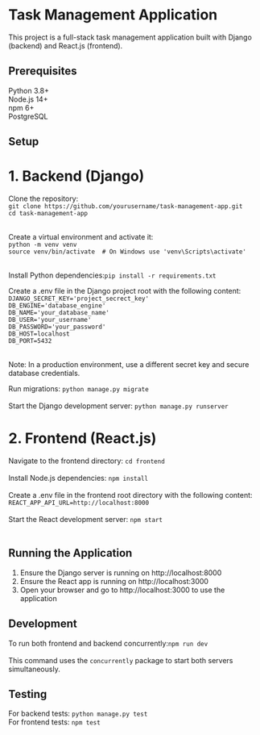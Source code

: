 # Task Management Application
This project is a full-stack task management application built with Django (backend) and React.js (frontend).

## Prerequisites

Python 3.8+<br>
Node.js 14+<br>
npm 6+<br>
PostgreSQL<br>

## Setup
# 1. Backend (Django)

Clone the repository:<br>
`git clone https://github.com/yourusername/task-management-app.git`<br>
`cd task-management-app`<br><br>

Create a virtual environment and activate it:<br>
`python -m venv venv`<br>
`source venv/bin/activate  # On Windows use 'venv\Scripts\activate'`<br><br>

Install Python dependencies:`pip install -r requirements.txt`<br>

Create a .env file in the Django project root with the following content:<br>
`DJANGO_SECRET_KEY='project_secrect_key'`<br>
`DB_ENGINE='database_engine'`<br>
`DB_NAME='your_database_name'`<br>
`DB_USER='your_username'`<br>
`DB_PASSWORD='your_password'`<br>
`DB_HOST=localhost`<br>
`DB_PORT=5432`<br><br>

Note: In a production environment, use a different secret key and secure database credentials.<br>

Run migrations: `python manage.py migrate`<br><br>
Start the Django development server: `python manage.py runserver`<br>

# 2. Frontend (React.js)
Navigate to the frontend directory: `cd frontend` <br><br>
Install Node.js dependencies: `npm install` <br><br>
Create a .env file in the frontend root directory with the following content: `REACT_APP_API_URL=http://localhost:8000`<br><br>
Start the React development server: `npm start`<br><br>

## Running the Application
1. Ensure the Django server is running on http://localhost:8000
2. Ensure the React app is running on http://localhost:3000
3. Open your browser and go to http://localhost:3000 to use the application

## Development
To run both frontend and backend concurrently:`npm run dev`<br><br>
This command uses the `concurrently` package to start both servers simultaneously.

## Testing
For backend tests: `python manage.py test` <br>
For frontend tests: `npm test`
